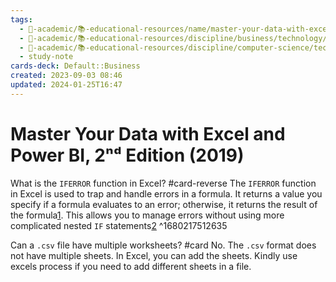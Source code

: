 ```yaml
---
tags:
  - 🔴-academic/📚-educational-resources/name/master-your-data-with-excel-and-power-bi-2nd-edition-2019
  - 🔴-academic/📚-educational-resources/discipline/business/technology/microsoft-excel
  - 🔴-academic/📚-educational-resources/discipline/computer-science/technology/microsoft-excel
  - study-note
cards-deck: Default::Business
created: 2023-09-03 08:46
updated: 2024-01-25T16:47
---
```


# Master Your Data with Excel and Power BI, 2ⁿᵈ Edition (2019)

What is the `IFERROR` function in Excel? #card-reverse 
The <span class="spoiler">`IFERROR`</span> function in Excel is used to trap and handle errors in a formula. It returns a value you specify if a formula evaluates to an error; otherwise, it returns the result of the formula[1](https://support.microsoft.com/en-us/office/iferror-function-c526fd07-caeb-47b8-8bb6-63f3e417f611). This allows you to manage errors without using more complicated nested `IF` statements[2](https://exceljet.net/functions/iferror-function)
^1680217512635

Can a `.csv` file have multiple worksheets? #card 
No. The `.csv` format does not have multiple sheets. In Excel, you can add the sheets. Kindly use excels process if you need to add different sheets in a file.




